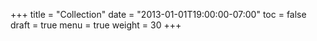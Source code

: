 +++
title = "Collection"
date = "2013-01-01T19:00:00-07:00"
toc = false
draft = true
menu = true
weight = 30
+++

